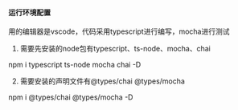 #### 运行环境配置

用的编辑器是vscode，代码采用typescript进行编写，mocha进行测试

1. 需要先安装的node包有typescript、ts-node、mocha、chai

npm i typescript ts-node mocha chai -D

2. 需要安装的声明文件有@types/chai  @types/mocha

npm i @types/chai @types/mocha -D